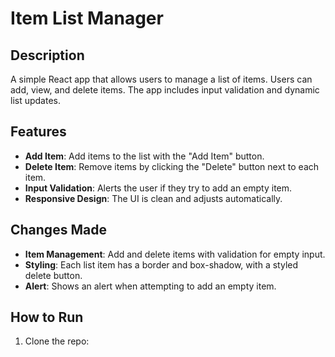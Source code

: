 # Item List Manager

## Description
A simple React app that allows users to manage a list of items. Users can add, view, and delete items. The app includes input validation and dynamic list updates.

## Features
- **Add Item**: Add items to the list with the "Add Item" button.
- **Delete Item**: Remove items by clicking the "Delete" button next to each item.
- **Input Validation**: Alerts the user if they try to add an empty item.
- **Responsive Design**: The UI is clean and adjusts automatically.

## Changes Made
- **Item Management**: Add and delete items with validation for empty input.
- **Styling**: Each list item has a border and box-shadow, with a styled delete button.
- **Alert**: Shows an alert when attempting to add an empty item.

## How to Run
1. Clone the repo:
